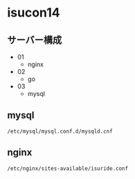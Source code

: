 # isucon14

## サーバー構成

- 01
  - nginx
- 02
  - go
- 03
  - mysql

## mysql

```
/etc/mysql/mysql.conf.d/mysqld.cnf
```

## nginx

```
/etc/nginx/sites-available/isuride.conf
```